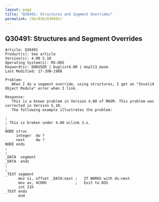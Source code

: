 ```yaml
---
layout: page
title: "Q30491: Structures and Segment Overrides"
permalink: /kb/030/Q30491/
---
```


## Q30491: Structures and Segment Overrides

	Article: Q30491
	Product(s): See article
	Version(s): 4.00 5.10
	Operating System(s): MS-DOS
	Keyword(s): ENDUSER | buglist4.00 | mspl13_masm
	Last Modified: 17-JUN-1988
	
	Problem:
	   When I do a segment override, using structures, I get an "Invalid
	Object Module" error when I link.
	
	Response:
	   This is a known problem in Version 4.00 of MASM. This problem was
	corrected in Version 5.10.
	   The following example illustrates the problem:
	
	;
	; This is broken under 4.00 w\link 3.x.
	;
	NODE struc
	     integer  dw ?
	     next     dw ?
	NODE ends
	;
	;
	_DATA  segment
	_DATA  ends
	;
	;
	_TEXT segment
	      mov si, offset _DATA:next ;   IT WORKS with ds:next
	      mov ax, 4C00h             ;   Exit to DOS
	      int 21h
	_TEXT ends
	      end
